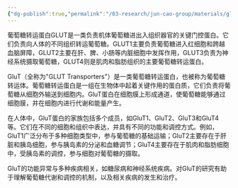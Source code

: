 ```yaml
---
{"dg-publish":true,"permalink":"/03-research/jun-cao-group/materials/glu-t/","tags":["Reserch/名词解释group1"]}
---
```


葡萄糖转运蛋白GLUT是一类负责机体葡萄糖进出入组织器官的关键门控蛋白。它们负责向人体的不同组织转运葡萄糖。GLUT1主要负责葡萄糖进入红细胞和跨越血脑屏障，GLUT2主要在肝、脾、小肠等内脏细胞中发挥作用，GLUT3负责为神经系统摄取葡萄糖，GLUT4则是肌肉和脂肪组织的主要葡萄糖转运蛋白。

GluT（全称为"GLUT Transporters"）是一类葡萄糖转运蛋白，也被称为葡萄糖转运体。葡萄糖转运蛋白是一组在生物体中起着关键作用的蛋白质，它们负责将葡萄糖从细胞外输送到细胞内。GluT蛋白在细胞膜上形成通道，使葡萄糖能够通过细胞膜，并在细胞内进行代谢和能量产生。

在人体中，GluT蛋白的家族包括多个成员，如GluT1、GluT2、GluT3和GluT4等。它们在不同的细胞和组织中表达，并具有不同的功能和调控方式。例如，GluT1广泛分布于多种细胞类型中，参与葡萄糖的基础运输；GluT2主要存在于肝脏和胰岛细胞，参与胰岛素的分泌和血糖调节；GluT4主要存在于肌肉和脂肪细胞中，受胰岛素的调控，参与细胞对葡萄糖的摄取。

GluT的功能异常与多种疾病相关，如糖尿病和神经系统疾病。对GluT的研究有助于理解葡萄糖代谢和调控的机制，以及相关疾病的发生和治疗。

